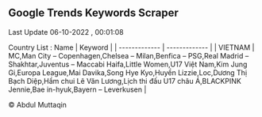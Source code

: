 

## Google Trends Keywords Scraper 
 
Last Update 06-10-2022 , 00:01:08

Country List :
 Name  | Keyword |
| ------------- | ------------- |
| VIETNAM | MC,Man City – Copenhagen,Chelsea – Milan,Benfica – PSG,Real Madrid – Shakhtar,Juventus – Maccabi Haifa,Little Women,U17 Việt Nam,Kim Jung Gi,Europa League,Mai Davika,Song Hye Kyo,Huyền Lizzie,Loc,Dương Thị Bạch Diệp,Hầm chui Lê Văn Lương,Lịch thi đấu U17 châu Á,BLACKPINK Jennie,Bae in-hyuk,Bayern – Leverkusen |



© Abdul Muttaqin 
